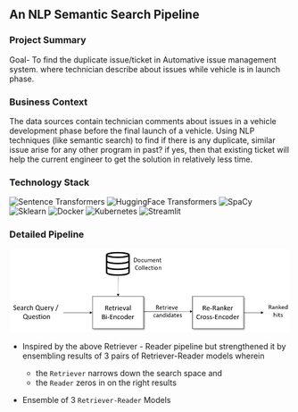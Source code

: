 ## An NLP Semantic Search Pipeline

### Project Summary
Goal- To find the duplicate issue/ticket in Automative issue management system. where technician describe about issues while vehicle is in launch phase.

### Business Context

The data sources contain technician comments about issues in a vehicle development phase before the final launch of a vehicle.
Using NLP techniques (like semantic search) to find if there is any duplicate, similar issue arise for any other program in past? 
if yes, then that existing ticket will help the current engineer to get the solution in relatively less time. 

### Technology Stack
 
![Sentence Transformers](https://img.shields.io/badge/-SentenceTransformers-green?style=for-the-badge=white) 
![HuggingFace Transformers](https://img.shields.io/badge/-Transformers-blue?style=for-the-badge=white) 
![SpaCy](https://img.shields.io/badge/-SpaCy-green?style=for-the-badge=white) 
![Sklearn](https://img.shields.io/badge/-Sklearn-green?style=for-the-badge=white) 
![Docker](https://img.shields.io/badge/-Docker-green?style=for-the-badge=white) 
![Kubernetes](https://img.shields.io/badge/-Kubernetes-blue?style=for-the-badge=white) 
![Streamlit](https://img.shields.io/badge/-Streamlit-yellow?style=for-the-badge=black)  


### Detailed Pipeline

![SBERT Source](https://raw.githubusercontent.com/UKPLab/sentence-transformers/master/docs/img/InformationRetrieval.png)

- Inspired by the above Retriever - Reader pipeline but strengthened it by ensembling results of 3 pairs of Retriever-Reader models wherein
    - the `Retriever` narrows down the search space and
    - the `Reader` zeros in on the right results

- Ensemble of 3 `Retriever-Reader` Models

